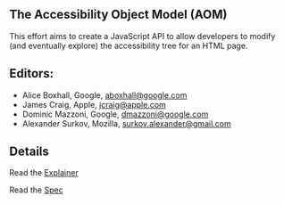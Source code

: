## The Accessibility Object Model (AOM)

This effort aims to create a JavaScript API to allow developers to
modify (and eventually explore) the accessibility tree for an HTML
page.

## Editors:

* Alice Boxhall, Google, aboxhall@google.com
* James Craig, Apple, jcraig@apple.com
* Dominic Mazzoni, Google, dmazzoni@google.com
* Alexander Surkov, Mozilla, surkov.alexander@gmail.com

## Details

Read the [Explainer](https://github.com/WICG/aom/blob/master/explainer.md)

Read the [Spec](https://wicg.github.io/aom/spec/)

